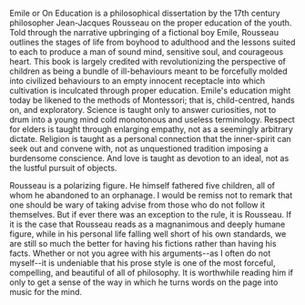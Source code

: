 Emile or On Education is a philosophical dissertation by the 17th century philosopher Jean-Jacques Rousseau on the proper education of the youth. Told through the narrative upbringing of a fictional boy Emile, Rousseau outlines the stages of life from boyhood to adulthood and the lessons suited to each to produce a man of sound mind, sensitive soul, and courageous heart. This book is largely credited with revolutionizing the perspective of children as being a bundle of ill-behaviours meant to be forcefully molded into civilized behaviours to an empty innocent receptacle into which cultivation is inculcated through proper education. Emile's education might today be likened to the methods of Montessori; that is, child-centred, hands on, and exploratory. Science is taught only to answer curiosities, not to drum into a young mind cold monotonous and useless terminology. Respect for elders is taught through enlarging empathy, not as a seemingly arbitrary dictate. Religion is taught as a personal connection that the inner-spirit can seek out and convene with, not as unquestioned tradition imposing a burdensome conscience. And love is taught as devotion to an ideal, not as the lustful pursuit of objects. 

Rousseau is a polarizing figure. He himself fathered five children, all of whom he abandoned to an orphanage. I would be remiss not to remark that one should be wary of taking advise from those who do not follow it themselves. But if ever there was an exception to the rule, it is Rousseau. If it is the case that Rousseau reads as a magnanimous and deeply humane figure, while in his personal life falling well short of his own standards, we are still so much the better for having his fictions rather than having his facts. Whether or not you agree with his arguments--as I often do not myself--it is undeniable that his prose style is one of the most forceful, compelling, and beautiful of all of philosophy. It is worthwhile reading him if only to get a sense of the way in which he turns words on the page into music for the mind. 

